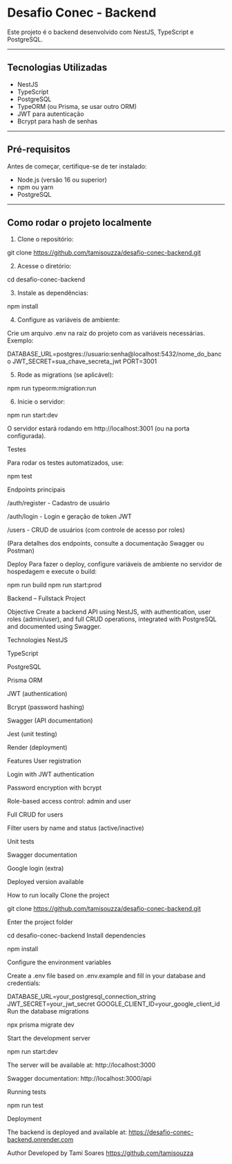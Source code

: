 ﻿# Desafio Conec - Backend

Este projeto é o backend desenvolvido com NestJS, TypeScript e PostgreSQL.

---

## Tecnologias Utilizadas

- NestJS  
- TypeScript  
- PostgreSQL  
- TypeORM (ou Prisma, se usar outro ORM)  
- JWT para autenticação  
- Bcrypt para hash de senhas  

---

## Pré-requisitos

Antes de começar, certifique-se de ter instalado:

- Node.js (versão 16 ou superior)  
- npm ou yarn  
- PostgreSQL  

---

## Como rodar o projeto localmente

1. Clone o repositório:

git clone https://github.com/tamisouzza/desafio-conec-backend.git

2. Acesse o diretório:

cd desafio-conec-backend

3. Instale as dependências:

npm install

4. Configure as variáveis de ambiente:

Crie um arquivo .env na raiz do projeto com as variáveis necessárias. Exemplo:

DATABASE_URL=postgres://usuario:senha@localhost:5432/nome_do_banco
JWT_SECRET=sua_chave_secreta_jwt
PORT=3001

5. Rode as migrations (se aplicável):

npm run typeorm:migration:run

6. Inicie o servidor:

npm run start:dev

O servidor estará rodando em http://localhost:3001 (ou na porta configurada).

Testes

Para rodar os testes automatizados, use:

npm test

Endpoints principais

/auth/register - Cadastro de usuário

/auth/login - Login e geração de token JWT

/users - CRUD de usuários (com controle de acesso por roles)

(Para detalhes dos endpoints, consulte a documentação Swagger ou Postman)

Deploy
Para fazer o deploy, configure variáveis de ambiente no servidor de hospedagem e execute o build:

npm run build
npm run start:prod



Backend – Fullstack Project

Objective
Create a backend API using NestJS, with authentication, user roles (admin/user), and full CRUD operations, integrated with PostgreSQL and documented using Swagger.

Technologies
NestJS

TypeScript

PostgreSQL

Prisma ORM

JWT (authentication)

Bcrypt (password hashing)

Swagger (API documentation)

Jest (unit testing)

Render (deployment)

Features
User registration

Login with JWT authentication

Password encryption with bcrypt

Role-based access control: admin and user

Full CRUD for users

Filter users by name and status (active/inactive)

Unit tests

Swagger documentation

Google login (extra)

Deployed version available

How to run locally
Clone the project

git clone https://github.com/tamisouzza/desafio-conec-backend.git

Enter the project folder

cd desafio-conec-backend
Install dependencies

npm install

Configure the environment variables

Create a .env file based on .env.example and fill in your database and credentials:

DATABASE_URL=your_postgresql_connection_string
JWT_SECRET=your_jwt_secret
GOOGLE_CLIENT_ID=your_google_client_id
Run the database migrations

npx prisma migrate dev

Start the development server

npm run start:dev

The server will be available at:
http://localhost:3000

Swagger documentation:
http://localhost:3000/api

Running tests

npm run test

Deployment

The backend is deployed and available at:
https://desafio-conec-backend.onrender.com

Author
Developed by Tami Soares
https://github.com/tamisouzza
